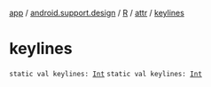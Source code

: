 [app](../../../index.md) / [android.support.design](../../index.md) / [R](../index.md) / [attr](index.md) / [keylines](.)

# keylines

`static val keylines: `[`Int`](https://kotlinlang.org/api/latest/jvm/stdlib/kotlin/-int/index.html)
`static val keylines: `[`Int`](https://kotlinlang.org/api/latest/jvm/stdlib/kotlin/-int/index.html)